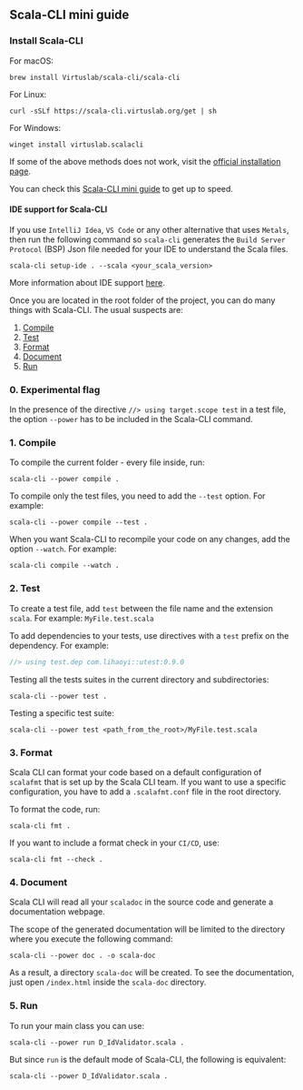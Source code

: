 ## Scala-CLI mini guide

### Install Scala-CLI
For macOS:
```shell
brew install Virtuslab/scala-cli/scala-cli
```
For Linux:
```shell
curl -sSLf https://scala-cli.virtuslab.org/get | sh
```
For Windows:
```shell
winget install virtuslab.scalacli
```
If some of the above methods does not work, visit the [official installation page](https://scala-cli.virtuslab.org/docs/overview/#installation).

You can check this [Scala-CLI mini guide](README.md) to get up to speed.

#### IDE support for Scala-CLI
If you use `IntelliJ Idea`, `VS Code` or any other alternative that uses `Metals`, then run the following command so `scala-cli` generates the `Build Server Protocol` (BSP) Json file needed for your IDE to understand the Scala files.
````shell
scala-cli setup-ide . --scala <your_scala_version>
````
More information about IDE support [here](https://scala-cli.virtuslab.org/docs/commands/setup-ide/).

Once you are located in the root folder of the project, you can do many things with Scala-CLI. The usual suspects are:
1. [Compile](https://scala-cli.virtuslab.org/docs/commands/compile/)
2. [Test](https://scala-cli.virtuslab.org/docs/commands/test/)
3. [Format](https://scala-cli.virtuslab.org/docs/commands/fmt/)
4. [Document](https://scala-cli.virtuslab.org/docs/commands/doc/)
5. [Run](https://scala-cli.virtuslab.org/docs/commands/run/)

### 0. Experimental flag

In the presence of the directive `//> using target.scope test` in a test file, the option `--power` has to be 
included in the Scala-CLI command.

### 1. Compile
To compile the current folder - every file inside, run:
````shell
scala-cli --power compile .
````

To compile only the test files, you need to add the `--test` option. For example:
````shell
scala-cli --power compile --test . 
````

When you want Scala-CLI to recompile your code on any changes, add the option `--watch`. For example:
````shell
scala-cli compile --watch . 
````

### 2. Test
To create a test file, add `test` between the file name and the extension `scala`.
For example: `MyFile.test.scala`

To add dependencies to your tests, use directives with a `test` prefix on the dependency. For example:

````scala
//> using test.dep com.lihaoyi::utest:0.9.0
````

Testing all the tests suites in the current directory and subdirectories:
````shell
scala-cli --power test .
````

Testing a specific test suite:
````shell
scala-cli --power test <path_from_the_root>/MyFile.test.scala
````

### 3. Format
Scala CLI can format your code based on a default configuration of `scalafmt` that is set up by the Scala CLI team.
If you want to use a specific configuration, you have to add a `.scalafmt.conf` file in the root directory.

To format the code, run:
````shell
scala-cli fmt .
````

If you want to include a format check in your `CI/CD`, use:
```shell
scala-cli fmt --check .
```
### 4. Document

Scala CLI will read all your `scaladoc` in the source code and generate a documentation webpage.

The scope of the generated documentation will be limited to the directory where you execute the following command:
````shell
scala-cli --power doc . -o scala-doc
````

As a result, a directory `scala-doc` will be created. To see the documentation, just open `/index.html` inside the `scala-doc` directory.

### 5. Run
To run your main class you can use:
````shell
scala-cli --power run D_IdValidator.scala .
````
But since `run` is the default mode of Scala-CLI, the following is equivalent:
```shell
scala-cli --power D_IdValidator.scala .
```
